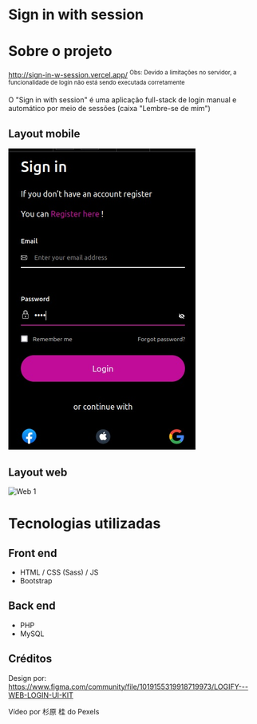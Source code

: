 # Sign in with session

# Sobre o projeto

http://sign-in-w-session.vercel.app/
<sup>Obs: Devido a limitações no servidor, a funcionalidade de login não está sendo executada corretamente</sup>

O "Sign in with session" é uma aplicação full-stack de login manual e automático por meio de sessões (caixa "Lembre-se de mim")

## Layout mobile
![Mobile 1](https://github.com/0liv3ir4Luc4s/assets/blob/main/SignInW-Session-Mobile-1.jpg?raw=true)

## Layout web
![Web 1](https://github.com/0liv3ir4Luc4s/assets/blob/main/SignInW-Session-Web-1.gif?raw=true)

# Tecnologias utilizadas
## Front end
- HTML / CSS (Sass) / JS
- Bootstrap

## Back end
- PHP
- MySQL

## Créditos

Design por: https://www.figma.com/community/file/1019155319918719973/LOGIFY---WEB-LOGIN-UI-KIT

Vídeo por 杉原 桂 do Pexels
